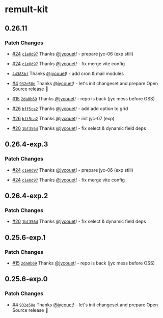 # remult-kit

## 0.26.11

### Patch Changes

- [#24](https://github.com/jycouet/remult-kit/pull/24) [`c1e0d97`](https://github.com/jycouet/remult-kit/commit/c1e0d9740937a0d7074214bc39a293ea7b2a2597) Thanks [@jycouet](https://github.com/jycouet)! - prepare jyc-06 (exp still)

- [#24](https://github.com/jycouet/remult-kit/pull/24) [`c1e0d97`](https://github.com/jycouet/remult-kit/commit/c1e0d9740937a0d7074214bc39a293ea7b2a2597) Thanks [@jycouet](https://github.com/jycouet)! - fix merge vite config

- [`44385bf`](https://github.com/jycouet/remult-kit/commit/44385bfc0760542997d78df7871c6f8eeee9f9a4) Thanks [@jycouet](https://github.com/jycouet)! - add cron & mail modules

- [#4](https://github.com/jycouet/remult-kit/pull/4) [`932e58e`](https://github.com/jycouet/remult-kit/commit/932e58ece0f3c3b971d3b264ca6623699e984523) Thanks [@jycouet](https://github.com/jycouet)! - let's init changeset and prepare Open Source release 🎉

- [#15](https://github.com/jycouet/remult-kit/pull/15) [`2da0b69`](https://github.com/jycouet/remult-kit/commit/2da0b69f40973d2ca3c5e0be4ca2034b9d4686b7) Thanks [@jycouet](https://github.com/jycouet)! - repo is back (jyc mess before OSS)

- [#26](https://github.com/jycouet/remult-kit/pull/26) [`bff5ca2`](https://github.com/jycouet/remult-kit/commit/bff5ca212b0342275fe96cc2adadeb03ba191b82) Thanks [@jycouet](https://github.com/jycouet)! - add add option to grid

- [#26](https://github.com/jycouet/remult-kit/pull/26) [`bff5ca2`](https://github.com/jycouet/remult-kit/commit/bff5ca212b0342275fe96cc2adadeb03ba191b82) Thanks [@jycouet](https://github.com/jycouet)! - init jyc-07 (exp)

- [#20](https://github.com/jycouet/remult-kit/pull/20) [`1bf3564`](https://github.com/jycouet/remult-kit/commit/1bf35645c33dc07baec5ae3473ec97cc93bdd130) Thanks [@jycouet](https://github.com/jycouet)! - fix select & dynamic field deps

## 0.26.4-exp.3

### Patch Changes

- [#24](https://github.com/jycouet/remult-kit/pull/24) [`c1e0d97`](https://github.com/jycouet/remult-kit/commit/c1e0d9740937a0d7074214bc39a293ea7b2a2597) Thanks [@jycouet](https://github.com/jycouet)! - prepare jyc-06 (exp still)

- [#24](https://github.com/jycouet/remult-kit/pull/24) [`c1e0d97`](https://github.com/jycouet/remult-kit/commit/c1e0d9740937a0d7074214bc39a293ea7b2a2597) Thanks [@jycouet](https://github.com/jycouet)! - fix merge vite config

## 0.26.4-exp.2

### Patch Changes

- [#20](https://github.com/jycouet/remult-kit/pull/20) [`1bf3564`](https://github.com/jycouet/remult-kit/commit/1bf35645c33dc07baec5ae3473ec97cc93bdd130) Thanks [@jycouet](https://github.com/jycouet)! - fix select & dynamic field deps

## 0.25.6-exp.1

### Patch Changes

- [#15](https://github.com/jycouet/remult-kit/pull/15) [`2da0b69`](https://github.com/jycouet/remult-kit/commit/2da0b69f40973d2ca3c5e0be4ca2034b9d4686b7) Thanks [@jycouet](https://github.com/jycouet)! - repo is back (jyc mess before OSS)

## 0.25.6-exp.0

### Patch Changes

- [#4](https://github.com/jycouet/remult-kit/pull/4) [`932e58e`](https://github.com/jycouet/remult-kit/commit/932e58ece0f3c3b971d3b264ca6623699e984523) Thanks [@jycouet](https://github.com/jycouet)! - let's init changeset and prepare Open Source release 🎉
